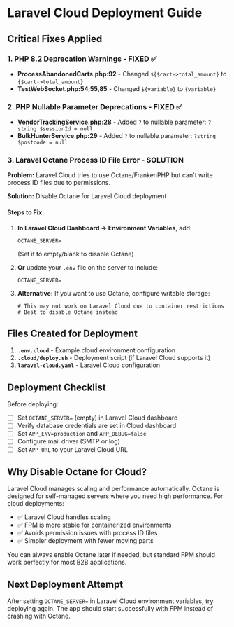 # Laravel Cloud Deployment Guide

## Critical Fixes Applied

### 1. PHP 8.2 Deprecation Warnings - FIXED ✅
- **ProcessAbandonedCarts.php:92** - Changed `${$cart->total_amount}` to `{$cart->total_amount}`
- **TestWebSocket.php:54,55,85** - Changed `${variable}` to `{variable}`

### 2. PHP Nullable Parameter Deprecations - FIXED ✅
- **VendorTrackingService.php:28** - Added `?` to nullable parameter: `?string $sessionId = null`
- **BulkHunterService.php:29** - Added `?` to nullable parameter: `?string $postcode = null`

### 3. Laravel Octane Process ID File Error - SOLUTION

**Problem:** Laravel Cloud tries to use Octane/FrankenPHP but can't write process ID files due to permissions.

**Solution:** Disable Octane for Laravel Cloud deployment

#### Steps to Fix:

1. **In Laravel Cloud Dashboard → Environment Variables**, add:
   ```
   OCTANE_SERVER=
   ```
   (Set it to empty/blank to disable Octane)

2. **Or** update your `.env` file on the server to include:
   ```
   OCTANE_SERVER=
   ```

3. **Alternative:** If you want to use Octane, configure writable storage:
   ```
   # This may not work on Laravel Cloud due to container restrictions
   # Best to disable Octane instead
   ```

## Files Created for Deployment

1. **`.env.cloud`** - Example cloud environment configuration
2. **`.cloud/deploy.sh`** - Deployment script (if Laravel Cloud supports it)
3. **`laravel-cloud.yaml`** - Laravel Cloud configuration

## Deployment Checklist

Before deploying:
- [ ] Set `OCTANE_SERVER=` (empty) in Laravel Cloud dashboard
- [ ] Verify database credentials are set in Cloud dashboard
- [ ] Set `APP_ENV=production` and `APP_DEBUG=false`
- [ ] Configure mail driver (SMTP or log)
- [ ] Set `APP_URL` to your Laravel Cloud URL

## Why Disable Octane for Cloud?

Laravel Cloud manages scaling and performance automatically. Octane is designed for self-managed servers where you need high performance. For cloud deployments:

- ✅ Laravel Cloud handles scaling
- ✅ FPM is more stable for containerized environments
- ✅ Avoids permission issues with process ID files
- ✅ Simpler deployment with fewer moving parts

You can always enable Octane later if needed, but standard FPM should work perfectly for most B2B applications.

## Next Deployment Attempt

After setting `OCTANE_SERVER=` in Laravel Cloud environment variables, try deploying again. The app should start successfully with FPM instead of crashing with Octane.
